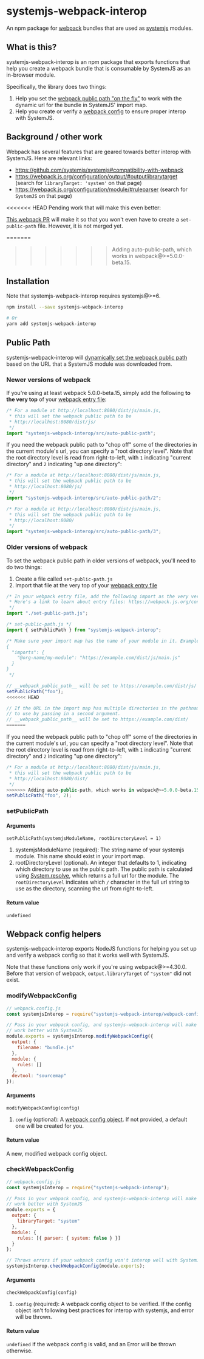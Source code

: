 # systemjs-webpack-interop

An npm package for [webpack](https://webpack.js.org) bundles that are used as [systemjs](https://github.com/systemjs/systemjs) modules.

## What is this?

systemjs-webpack-interop is an npm package that exports functions that help you create a webpack bundle that
is consumable by SystemJS as an in-browser module.

Specifically, the library does two things:

1. Help you set the [webpack public path "on the fly"](https://webpack.js.org/guides/public-path/#on-the-fly)
   to work with the dynamic url for the bundle in SystemJS' import map.
2. Help you create or verify a [webpack config](https://webpack.js.org/configuration) to ensure proper interop
   with SystemJS.

## Background / other work

Webpack has several features that are geared towards better interop with SystemJS. Here are relevant links:

- https://github.com/systemjs/systemjs#compatibility-with-webpack
- https://webpack.js.org/configuration/output/#outputlibrarytarget (search for `libraryTarget: 'system'` on that page)
- https://webpack.js.org/configuration/module/#ruleparser (search for `SystemJS` on that page)

<<<<<<< HEAD
Pending work that will make this even better:

[This webpack PR](https://github.com/webpack/webpack/pull/9119) will make it so that you won't even have to create a `set-public-path` file. However, it is not merged yet.

=======
>>>>>>> Adding auto-public-path, which works in webpack@>=5.0.0-beta.15.
## Installation

Note that systemjs-webpack-interop requires systemjs@>=6.

```sh
npm install --save systemjs-webpack-interop

# Or
yarn add systemjs-webpack-interop
```

## Public Path

systemjs-webpack-interop will [dynamically set the webpack public path](https://webpack.js.org/guides/public-path/#on-the-fly) based on the URL that a SystemJS module was downloaded from.

### Newer versions of webpack

If you're using at least webpack 5.0.0-beta.15, simply add the following **to the very top** of your [webpack entry file](https://webpack.js.org/configuration/entry-context/#entry):

```js
/* For a module at http://localhost:8080/dist/js/main.js,
 * this will set the webpack public path to be
 * http://localhost:8080/dist/js/
 */
import "systemjs-webpack-interop/src/auto-public-path";
```

If you need the webpack public path to "chop off" some of the directories in the current module's url, you can specify a "root directory level". Note that the root directory level is read from right-to-left, with `1` indicating "current directory" and `2` indicating "up one directory":

```js
/* For a module at http://localhost:8080/dist/js/main.js,
 * this will set the webpack public path to be
 * http://localhost:8080/js/
 */
import "systemjs-webpack-interop/src/auto-public-path/2";
```

```js
/* For a module at http://localhost:8080/dist/js/main.js,
 * this will set the webpack public path to be
 * http://localhost:8080/
 */
import "systemjs-webpack-interop/src/auto-public-path/3";
```

### Older versions of webpack

To set the webpack public path in older versions of webpack, you'll need to do two things:

1. Create a file called `set-public-path.js`
2. Import that file at the very top of your [webpack entry file](https://webpack.js.org/configuration/entry-context/#entry)

```js
/* In your webpack entry file, add the following import as the very very first import. It is important that it is first.
 * Here's a link to learn about entry files: https://webpack.js.org/configuration/entry-context/#entry
 */
import "./set-public-path.js";
```

```js
/* set-public-path.js */
import { setPublicPath } from "systemjs-webpack-interop";

/* Make sure your import map has the name of your module in it. Example:
{
  "imports": {
    "@org-name/my-module": "https://example.com/dist/js/main.js"
  }
}
 */

// __webpack_public_path__ will be set to https://example.com/dist/js/
setPublicPath("foo");
<<<<<<< HEAD

// If the URL in the import map has multiple directories in the pathname, you can specify which directory
// to use by passing in a second argument.
// __webpack_public_path__ will be set to https://example.com/dist/
=======
```

If you need the webpack public path to "chop off" some of the directories in the current module's url, you can specify a "root directory level". Note that the root directory level is read from right-to-left, with `1` indicating "current directory" and `2` indicating "up one directory":

```js
/* For a module at http://localhost:8080/dist/js/main.js,
 * this will set the webpack public path to be
 * http://localhost:8080/dist/
 */
>>>>>>> Adding auto-public-path, which works in webpack@>=5.0.0-beta.15.
setPublicPath("foo", 2);
```

### setPublicPath

#### Arguments

`setPublicPath(systemjsModuleName, rootDirectoryLevel = 1)`

1. systemjsModuleName (required): The string name of your systemjs module. This name should exist in your import map.
2. rootDirectoryLevel (optional). An integer that defaults to 1, indicating which directory to use as the public path. The public path is
   calculated using [System.resolve](https://github.com/systemjs/systemjs/blob/master/docs/api.md#systemresolveid--parenturl---promisestring),
   which returns a full url for the module. The `rootDirectoryLevel` indicates which `/` character in the full url string to use as the directory,
   scanning the url from right-to-left.

#### Return value

`undefined`

## Webpack config helpers

systemjs-webpack-interop exports NodeJS functions for helping you set up and verify a webpack config so that it works well with SystemJS.

Note that these functions only work if you're using webpack@>=4.30.0. Before that version of webpack, `output.libraryTarget` of `"system"` did not exist.

### modifyWebpackConfig

```js
// webpack.config.js
const systemjsInterop = require("systemjs-webpack-interop/webpack-config");

// Pass in your webpack config, and systemjs-webpack-interop will make it
// work better with SystemJS
module.exports = systemjsInterop.modifyWebpackConfig({
  output: {
    filename: "bundle.js"
  },
  module: {
    rules: []
  },
  devtool: "sourcemap"
});
```

#### Arguments

`modifyWebpackConfig(config)`

1. `config` (optional): A [webpack config object](https://webpack.js.org/configuration/#root). If not provided, a default one will be created for you.

#### Return value

A new, modified webpack config object.

### checkWebpackConfig

```js
// webpack.config.js
const systemjsInterop = require("systemjs-webpack-interop");

// Pass in your webpack config, and systemjs-webpack-interop will make it
// work better with SystemJS
module.exports = {
  output: {
    libraryTarget: "system"
  },
  module: {
    rules: [{ parser: { system: false } }]
  }
};

// Throws errors if your webpack config won't interop well with SystemJS
systemjsInterop.checkWebpackConfig(module.exports);
```

#### Arguments

`checkWebpackConfig(config)`

1. `config` (required): A webpack config object to be verified. If the config object isn't following best practices for interop with systemjs, and error will be thrown.

#### Return value

`undefined` if the webpack config is valid, and an Error will be thrown otherwise.
